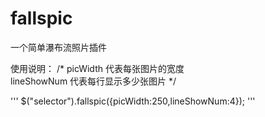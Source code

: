 # fallspic
一个简单瀑布流照片插件

使用说明：
/*
  picWidth 代表每张图片的宽度  
  lineShowNum 代表每行显示多少张图片
*/

'''
$("selector").fallspic({picWidth:250,lineShowNum:4}); 
'''
